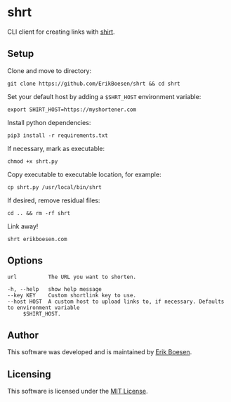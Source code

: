 # shrt
CLI client for creating links with [shirt](https://github.com/ErikBoesen/shirt).

## Setup
Clone and move to directory:

    git clone https://github.com/ErikBoesen/shrt && cd shrt

Set your default host by adding a `$SHRT_HOST` environment variable:

    export SHIRT_HOST=https://myshortener.com

Install python dependencies:

    pip3 install -r requirements.txt

If necessary, mark as executable:

    chmod +x shrt.py

Copy executable to executable location, for example:

    cp shrt.py /usr/local/bin/shrt

If desired, remove residual files:

    cd .. && rm -rf shrt

Link away!

    shrt erikboesen.com

## Options

    url          The URL you want to shorten.

    -h, --help   show help message
    --key KEY    Custom shortlink key to use.
    --host HOST  A custom host to upload links to, if necessary. Defaults to environment variable
		 $SHIRT_HOST.

## Author
This software was developed and is maintained by [Erik Boesen](https://github.com/ErikBoesen).

## Licensing
This software is licensed under the [MIT License](LICENSE).
